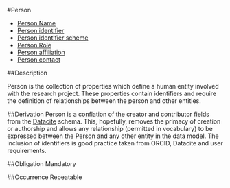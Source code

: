 #Person

* [Person Name](https://github.com/JiscRDSS/Metadata/blob/master/properties/Agent/Person/Person%20Name.md)
* [Person identifier](https://github.com/JiscRDSS/Metadata/blob/master/properties/Agent/Person/Person%20Identifier.md)
* [Person identifier scheme](https://github.com/JiscRDSS/Metadata/blob/master/properties/Agent/Person/person%20identifier%20scheme.md)
* [Person Role](https://github.com/JiscRDSS/Metadata/blob/master/properties/Agent/Person/Person%20role.md)
* [Person affiliation](https://github.com/JiscRDSS/Metadata/blob/master/properties/Agent/Person/Person%20affiliation.md)
* [Person contact](https://github.com/JiscRDSS/Metadata/blob/master/properties/Agent/Person/Person%20Contact.md)

##Description

Person is the collection of properties which define a human entity involved with the research project. These properties contain identifiers and require the definition of relationships between the person and other entities.

##Derivation
Person is a conflation of the creator and contributor fields from the [Datacite](http://schema.datacite.org/) schema. This, hopefully, removes the primacy of creation or authorship and allows any relationship (permitted in vocabulary) to be expressed between the Person and any other entity in the data model. The inclusion of identifiers is good practice taken from ORCID, Datacite and user requirements.

##Obligation
Mandatory

##Occurrence
Repeatable

